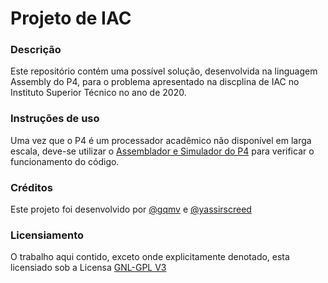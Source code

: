 # Projeto de IAC
 
### Descrição
Este repositório contém uma possível solução, desenvolvida na linguagem Assembly do P4, para o problema apresentado na discplina de IAC no Instituto Superior Técnico no ano de 2020.

### Instruções de uso
Uma vez que o P4 é um processador acadêmico não disponível em larga escala, deve-se utilizar o [Assemblador e Simulador do P4](http://p4.rnl.tecnico.ulisboa.pt) para verificar o funcionamento do código.

### Créditos
Este projeto foi desenvolvido por [@gqmv](https://github.com/gqmv) e [@yassirscreed](https://github.com/yassirscreed)

### Licensiamento
O trabalho aqui contido, exceto onde explicitamente denotado, esta licensiado sob a Licensa [GNL-GPL V3](LICENSE)
